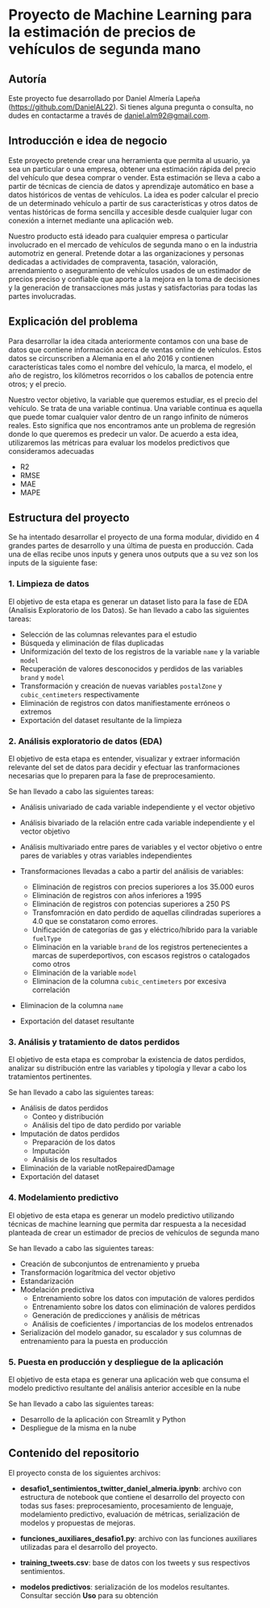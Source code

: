 # Proyecto de Machine Learning para la estimación de precios de vehículos de segunda mano

## Autoría

Este proyecto fue desarrollado por Daniel Almería Lapeña (https://github.com/DanielAL22). 
Si tienes alguna pregunta o consulta, no dudes en contactarme a través de [daniel.alm92@gmail.com](mailto:daniel.alm92@gmail.com).

## Introducción e idea de negocio
Este proyecto pretende crear una herramienta que permita al usuario, ya sea un particular o una empresa, obtener una estimación rápida del precio del vehículo que desea comprar o vender.
Esta estimación se lleva a cabo a partir de técnicas de ciencia de datos y aprendizaje automático en base a datos históricos de ventas de vehículos. La idea es poder calcular el precio de un 
determinado vehículo a partir de sus características y otros datos de ventas históricas de forma sencilla y accesible desde cualquier lugar con conexión a internet mediante una aplicación web.

Nuestro producto está ideado para cualquier empresa o particular involucrado en el mercado de vehículos de segunda mano o en la industria automotriz en general.
Pretende dotar a las organizaciones y personas dedicadas a actividades de compraventa, tasación, valoración, arrendamiento o aseguramiento de vehículos usados de un estimador de precios 
preciso y confiable que aporte a la mejora en la toma de decisiones y la generación de transacciones más justas y satisfactorias para todas las partes involucradas.

## Explicación del problema
Para desarrollar la idea citada anteriormente contamos con una base de datos que contiene información acerca de ventas online de vehículos. Estos datos se circunscriben a Alemania en el 
año 2016 y contienen características tales como el nombre del vehículo, la marca, el modelo, el año de registro, los kilómetros recorridos o los caballos de potencia entre otros; y el precio.

Nuestro vector objetivo, la variable que queremos estudiar, es el precio del vehículo. Se trata de una variable continua. 
Una variable continua es aquella que puede tomar cualquier valor dentro de un rango infinito de números reales. Esto significa que nos encontramos ante un problema de regresión donde lo
que queremos es predecir un valor. De acuerdo a esta idea, utilizaremos las métricas para evaluar los modelos predictivos que consideramos adecuadas
- R2
- RMSE
- MAE
- MAPE

## Estructura del proyecto
Se ha intentado desarrollar el proyecto de una forma modular, dividido en 4 grandes partes de desarrollo y una última de puesta en producción. Cada una de ellas recibe unos inputs y genera unos
outputs que a su vez son los inputs de la siguiente fase:

### 1. Limpieza de datos
El objetivo de esta etapa es generar un dataset listo para la fase de EDA (Analisis Exploratorio de los Datos).
Se han llevado a cabo las siguientes tareas:
- Selección de las columnas relevantes para el estudio
- Búsqueda y eliminación de filas duplicadas
- Uniformización del texto de los registros de la variable `name` y la variable `model`
- Recuperación de valores desconocidos y perdidos de las variables `brand` y `model`
- Transformación y creación de nuevas variables `postalZone` y `cubic_centimeters` respectivamente
- Eliminación de registros con datos manifiestamente erróneos o extremos
- Exportación del dataset resultante de la limpieza

### 2. Análisis exploratorio de datos (EDA)
El objetivo de esta etapa es entender, visualizar y extraer información relevante del set de datos para decidir y efectuar las tranformaciones necesarias que lo preparen para la fase de preprocesamiento.

Se han llevado a cabo las siguientes tareas:
- Análisis univariado de cada variable independiente y el vector objetivo
- Análisis bivariado de la relación entre cada variable independiente y el vector objetivo
- Análisis multivariado entre pares de variables y el vector objetivo o entre pares de variables y otras variables independientes
- Transformaciones llevadas a cabo a partir del análisis de variables:
    - Eliminación de registros con precios superiores a los 35.000 euros
    - Eliminación de registros con años inferiores a 1995
    - Eliminación de registros con potencias superiores a 250 PS
    - Transfomración en dato perdido de aquellas cilindradas superiores a 4.0 que se constataron como errores.
    - Unificación de categorías de gas y eléctrico/híbrido para la variable `fuelType`
    - Eliminación en la variable `brand` de los registros pertenecientes a marcas de superdeportivos, con escasos registros o catalogados como otros
    - Eliminación de la variable `model`
    - Eliminacion de la columna `cubic_centimeters` por excesiva correlación
     
- Eliminacion de la columna `name`
- Exportación del dataset resultante

### 3. Análisis y tratamiento de datos perdidos
El objetivo de esta etapa es comprobar la existencia de datos perdidos, analizar su distribución entre las variables y tipología y llevar a cabo los tratamientos pertinentes.

Se han llevado a cabo las siguientes tareas:
- Análisis de datos perdidos
    - Conteo y distribución
    - Análisis del tipo de dato perdido por variable
- Imputación de datos perdidos
    - Preparación de los datos
    - Imputación
    - Análisis de los resultados
- Eliminación de la variable notRepairedDamage
- Exportación del dataset

### 4. Modelamiento predictivo
El objetivo de esta etapa es generar un modelo predictivo utilizando técnicas de machine learning que permita dar respuesta a la necesidad planteada de crear un estimador de precios de vehículos de segunda mano

Se han llevado a cabo las siguientes tareas:
- Creación de subconjuntos de entrenamiento y prueba
- Transformación logarítmica del vector objetivo
- Estandarización
- Modelación predictiva
    - Entrenamiento sobre los datos con imputación de valores perdidos 
    - Entrenamiento sobre los datos con eliminación de valores perdidos
    - Generación de predicciones y análisis de métricas
    - Análisis de coeficientes / importancias de los modelos entrenados
- Serialización del modelo ganador, su escalador y sus columnas de entrenamiento para la puesta en producción

### 5. Puesta en producción y despliegue de la aplicación
El objetivo de esta etapa es generar una aplicación web que consuma el modelo predictivo resultante del análisis anterior accesible en la nube

Se han llevado a cabo las siguientes tareas:
- Desarrollo de la aplicación con Streamlit y Python
- Despliegue de la misma en la nube

## Contenido del repositorio
El proyecto consta de los siguientes archivos:

- **desafio1_sentimientos_twitter_daniel_almeria.ipynb**: archivo con estructura de notebook que contiene el desarrollo del proyecto con todas sus fases: preprocesamiento, procesamiento de lenguaje, modelamiento predictivo, evaluación de métricas, serialización de modelos y propuestas de mejoras.

- **funciones_auxiliares_desafio1.py**: archivo con las funciones auxiliares utilizadas para el desarrollo del proyecto.
  
- **training_tweets.csv**: base de datos con los tweets y sus respectivos sentimientos.

- **modelos predictivos**: serialización de los modelos resultantes. Consultar sección **Uso** para su obtención

